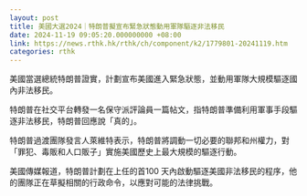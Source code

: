 ```yaml
---
layout: post
title: 美國大選2024｜特朗普擬宣布緊急狀態動用軍隊驅逐非法移民
date: 2024-11-19 09:05:20.000000000 +08:00
link: https://news.rthk.hk/rthk/ch/component/k2/1779801-20241119.htm
categories: rthk
---
```


美國當選總統特朗普證實，計劃宣布美國進入緊急狀態，並動用軍隊大規模驅逐國內非法移民。

特朗普在社交平台轉發一名保守派評論員一篇帖文，指特朗普準備利用軍事手段驅逐非法移民，特朗普回應說「真的」。

特朗普過渡團隊發言人萊維特表示，特朗普將調動一切必要的聯邦和州權力，對「罪犯、毒販和人口販子」實施美國歷史上最大規模的驅逐行動。

美國傳媒報道，特朗普計劃在上任的首100 天內啟動驅逐美國非法移民的程序，他的團隊正在草擬相關的行政命令，以應對可能的法律挑戰。
